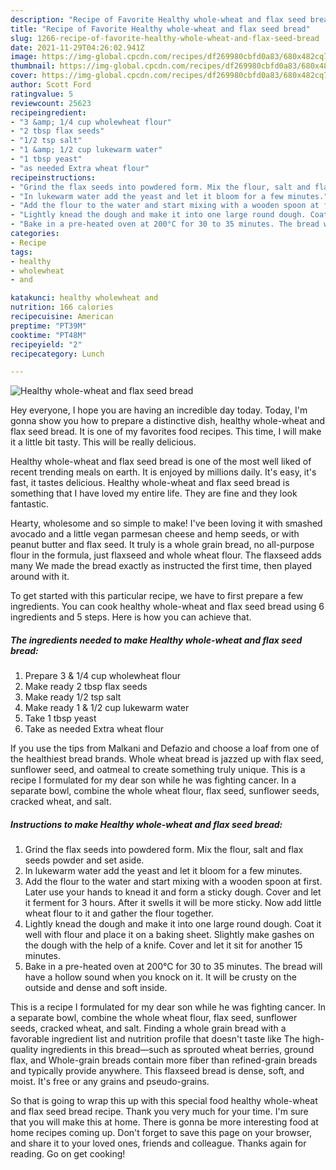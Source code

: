 ```yaml
---
description: "Recipe of Favorite Healthy whole-wheat and flax seed bread"
title: "Recipe of Favorite Healthy whole-wheat and flax seed bread"
slug: 1266-recipe-of-favorite-healthy-whole-wheat-and-flax-seed-bread
date: 2021-11-29T04:26:02.941Z
image: https://img-global.cpcdn.com/recipes/df269980cbfd0a83/680x482cq70/healthy-whole-wheat-and-flax-seed-bread-recipe-main-photo.jpg
thumbnail: https://img-global.cpcdn.com/recipes/df269980cbfd0a83/680x482cq70/healthy-whole-wheat-and-flax-seed-bread-recipe-main-photo.jpg
cover: https://img-global.cpcdn.com/recipes/df269980cbfd0a83/680x482cq70/healthy-whole-wheat-and-flax-seed-bread-recipe-main-photo.jpg
author: Scott Ford
ratingvalue: 5
reviewcount: 25623
recipeingredient:
- "3 &amp; 1/4 cup wholewheat flour"
- "2 tbsp flax seeds"
- "1/2 tsp salt"
- "1 &amp; 1/2 cup lukewarm water"
- "1 tbsp yeast"
- "as needed Extra wheat flour"
recipeinstructions:
- "Grind the flax seeds into powdered form. Mix the flour, salt and flax seeds powder and set aside."
- "In lukewarm water add the yeast and let it bloom for a few minutes."
- "Add the flour to the water and start mixing with a wooden spoon at first. Later use your hands to knead it and form a sticky dough. Cover and let it ferment for 3 hours. After it swells it will be more sticky. Now add little wheat flour to it and gather the flour together."
- "Lightly knead the dough and make it into one large round dough. Coat it well with flour and place it on a baking sheet. Slightly make gashes on the dough with the help of a knife. Cover and let it sit for another 15 minutes."
- "Bake in a pre-heated oven at 200°C for 30 to 35 minutes. The bread will have a hollow sound when you knock on it. It will be crusty on the outside and dense and soft inside."
categories:
- Recipe
tags:
- healthy
- wholewheat
- and

katakunci: healthy wholewheat and 
nutrition: 166 calories
recipecuisine: American
preptime: "PT39M"
cooktime: "PT48M"
recipeyield: "2"
recipecategory: Lunch

---
```



![Healthy whole-wheat and flax seed bread](https://img-global.cpcdn.com/recipes/df269980cbfd0a83/680x482cq70/healthy-whole-wheat-and-flax-seed-bread-recipe-main-photo.jpg)

Hey everyone, I hope you are having an incredible day today. Today, I'm gonna show you how to prepare a distinctive dish, healthy whole-wheat and flax seed bread. It is one of my favorites food recipes. This time, I will make it a little bit tasty. This will be really delicious.

Healthy whole-wheat and flax seed bread is one of the most well liked of recent trending meals on earth. It is enjoyed by millions daily. It's easy, it's fast, it tastes delicious. Healthy whole-wheat and flax seed bread is something that I have loved my entire life. They are fine and they look fantastic.

Hearty, wholesome and so simple to make! I&#39;ve been loving it with smashed avocado and a little vegan parmesan cheese and hemp seeds, or with peanut butter and flax seed. It truly is a whole grain bread, no all-purpose flour in the formula, just flaxseed and whole wheat flour. The flaxseed adds many We made the bread exactly as instructed the first time, then played around with it.


To get started with this particular recipe, we have to first prepare a few ingredients. You can cook healthy whole-wheat and flax seed bread using 6 ingredients and 5 steps. Here is how you can achieve that.

<!--inarticleads1-->

##### The ingredients needed to make Healthy whole-wheat and flax seed bread:

1. Prepare 3 &amp; 1/4 cup wholewheat flour
1. Make ready 2 tbsp flax seeds
1. Make ready 1/2 tsp salt
1. Make ready 1 &amp; 1/2 cup lukewarm water
1. Take 1 tbsp yeast
1. Take as needed Extra wheat flour


If you use the tips from Malkani and Defazio and choose a loaf from one of the healthiest bread brands. Whole wheat bread is jazzed up with flax seed, sunflower seed, and oatmeal to create something truly unique. This is a recipe I formulated for my dear son while he was fighting cancer. In a separate bowl, combine the whole wheat flour, flax seed, sunflower seeds, cracked wheat, and salt. 

<!--inarticleads2-->

##### Instructions to make Healthy whole-wheat and flax seed bread:

1. Grind the flax seeds into powdered form. Mix the flour, salt and flax seeds powder and set aside.
1. In lukewarm water add the yeast and let it bloom for a few minutes.
1. Add the flour to the water and start mixing with a wooden spoon at first. Later use your hands to knead it and form a sticky dough. Cover and let it ferment for 3 hours. After it swells it will be more sticky. Now add little wheat flour to it and gather the flour together.
1. Lightly knead the dough and make it into one large round dough. Coat it well with flour and place it on a baking sheet. Slightly make gashes on the dough with the help of a knife. Cover and let it sit for another 15 minutes.
1. Bake in a pre-heated oven at 200°C for 30 to 35 minutes. The bread will have a hollow sound when you knock on it. It will be crusty on the outside and dense and soft inside.


This is a recipe I formulated for my dear son while he was fighting cancer. In a separate bowl, combine the whole wheat flour, flax seed, sunflower seeds, cracked wheat, and salt. Finding a whole grain bread with a favorable ingredient list and nutrition profile that doesn&#39;t taste like The high-quality ingredients in this bread—such as sprouted wheat berries, ground flax, and Whole-grain breads contain more fiber than refined-grain breads and typically provide anywhere. This flaxseed bread is dense, soft, and moist. It&#39;s free or any grains and pseudo-grains. 

So that is going to wrap this up with this special food healthy whole-wheat and flax seed bread recipe. Thank you very much for your time. I'm sure that you will make this at home. There is gonna be more interesting food at home recipes coming up. Don't forget to save this page on your browser, and share it to your loved ones, friends and colleague. Thanks again for reading. Go on get cooking!
